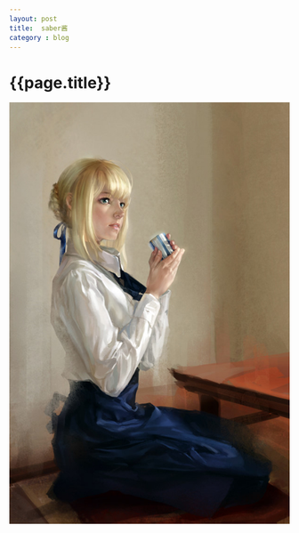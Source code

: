 ```yaml
---
layout: post
title:  saber酱
category : blog
---
```


{{page.title}}
===========================

<img src = '/images/2013-5-20-0.jpg' >
<br/>

